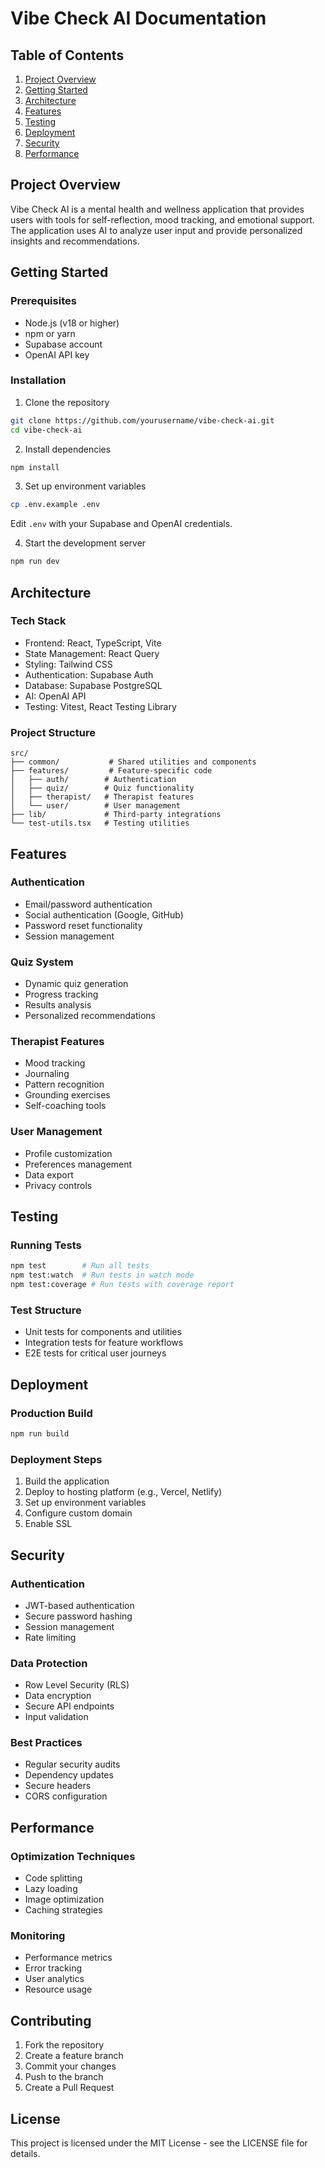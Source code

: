 # Vibe Check AI Documentation

## Table of Contents

1. [Project Overview](#project-overview)
2. [Getting Started](#getting-started)
3. [Architecture](#architecture)
4. [Features](#features)
5. [Testing](#testing)
6. [Deployment](#deployment)
7. [Security](#security)
8. [Performance](#performance)

## Project Overview

Vibe Check AI is a mental health and wellness application that provides users with tools for self-reflection, mood tracking, and emotional support. The application uses AI to analyze user input and provide personalized insights and recommendations.

## Getting Started

### Prerequisites

- Node.js (v18 or higher)
- npm or yarn
- Supabase account
- OpenAI API key

### Installation

1. Clone the repository

```bash
git clone https://github.com/yourusername/vibe-check-ai.git
cd vibe-check-ai
```

2. Install dependencies

```bash
npm install
```

3. Set up environment variables

```bash
cp .env.example .env
```

Edit `.env` with your Supabase and OpenAI credentials.

4. Start the development server

```bash
npm run dev
```

## Architecture

### Tech Stack

- Frontend: React, TypeScript, Vite
- State Management: React Query
- Styling: Tailwind CSS
- Authentication: Supabase Auth
- Database: Supabase PostgreSQL
- AI: OpenAI API
- Testing: Vitest, React Testing Library

### Project Structure

```
src/
├── common/           # Shared utilities and components
├── features/         # Feature-specific code
│   ├── auth/        # Authentication
│   ├── quiz/        # Quiz functionality
│   ├── therapist/   # Therapist features
│   └── user/        # User management
├── lib/             # Third-party integrations
└── test-utils.tsx   # Testing utilities
```

## Features

### Authentication

- Email/password authentication
- Social authentication (Google, GitHub)
- Password reset functionality
- Session management

### Quiz System

- Dynamic quiz generation
- Progress tracking
- Results analysis
- Personalized recommendations

### Therapist Features

- Mood tracking
- Journaling
- Pattern recognition
- Grounding exercises
- Self-coaching tools

### User Management

- Profile customization
- Preferences management
- Data export
- Privacy controls

## Testing

### Running Tests

```bash
npm test        # Run all tests
npm test:watch  # Run tests in watch mode
npm test:coverage # Run tests with coverage report
```

### Test Structure

- Unit tests for components and utilities
- Integration tests for feature workflows
- E2E tests for critical user journeys

## Deployment

### Production Build

```bash
npm run build
```

### Deployment Steps

1. Build the application
2. Deploy to hosting platform (e.g., Vercel, Netlify)
3. Set up environment variables
4. Configure custom domain
5. Enable SSL

## Security

### Authentication

- JWT-based authentication
- Secure password hashing
- Session management
- Rate limiting

### Data Protection

- Row Level Security (RLS)
- Data encryption
- Secure API endpoints
- Input validation

### Best Practices

- Regular security audits
- Dependency updates
- Secure headers
- CORS configuration

## Performance

### Optimization Techniques

- Code splitting
- Lazy loading
- Image optimization
- Caching strategies

### Monitoring

- Performance metrics
- Error tracking
- User analytics
- Resource usage

## Contributing

1. Fork the repository
2. Create a feature branch
3. Commit your changes
4. Push to the branch
5. Create a Pull Request

## License

This project is licensed under the MIT License - see the LICENSE file for details.

